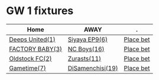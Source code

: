 # GW 1 fixtures 

| Home | AWAY| . |
| --- | --- | ---|
| [Deeps United(1)](https://fantasy.premierleague.com/entry/539639/history) | [Siyaya EP9(6)](https://fantasy.premierleague.com/entry/943444/history)| [Place bet](gw_bets.md) |
| [FACTORY BABY(3)](https://fantasy.premierleague.com/entry/418784/history) | [NC Boys(16)](https://fantasy.premierleague.com/entry/2258467/history) | [Place bet](gw_bets.md) |
| [Oldstock FC(2)](https://fantasy.premierleague.com/entry/1307212/history) | [Zurasts(11)](https://fantasy.premierleague.com/entry/2307695/history) | [Place bet](gw_bets.md) |
| [Gametime(7)](https://fantasy.premierleague.com/entry/794392/history) | [DiSamenchisi(19)](https://fantasy.premierleague.com/entry/1148337/history) | [Place bet](gw_bets.md) |
